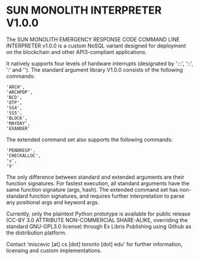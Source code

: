# SUN MONOLITH INTERPRETER V1.0.0
 
The SUN MONOLITH EMERGENCY RESPONSE CODE COMMAND LINE INTERPRETER v1.0.0 is a custom NoSQL variant designed for deployment on the blockchain and other API3-compliant applications.

It natively supports four levels of hardware interrupts (designated by ':::', '::', ':' and ''). The standard argument library V1.0.0 consists of the following commands:

    'ARCH',
    'ARCHPDP',
    'BCD',
    'OTP',
    'SS4',
    'SS5',
    'BLOCK',
    'MAYDAY',
    'EXANDER'
    
The extended command set also supports the following commands:

    'PENDRESP',
    'CHECKALLOC',
    'v',
    'V'
    
The only difference between standard and extended arguments are their function signatures. For fastest execution, all standard arguments have the same function signature (args, hash). The extended command set has non-standard function signatures, and requires further interpretation to parse any positional args and keyword args.

Currently, only the plaintext Python prototype is available for public release (CC-BY 3.0 ATTRIBUTE NON-COMMERCIAL SHARE-ALIKE, overriding the standard GNU-GPL3.0 license) through Ex Libris Publishing using Github as the distribution platform.

Contact 'miscevic [at] cs [dot] toronto [dot] edu' for further information, licensing and custom implementations.
